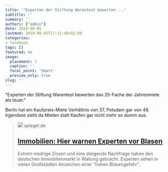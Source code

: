 ```yaml
---
title: '"Experten der Stiftung Warentest bewerten ...'
subtitle: ''
summary: ''
authors: ["admin"]
date: 2019-08-05
lastmod: 2019-08-05T17:11:40+02:00
categories:
- facebook
tags: []
featured: no
image:
  placement: 1
  caption: ''
  focal_point: 'Smart'
  preview_only: true
slug: ''
---
```

"Experten der Stiftung Warentest bewerten das 25-Fache der Jahresmiete als teuer."

Berlin hat ein Kaufpreis-Miete Verhältnis von 37, Potsdam gar von 48. Irgendwie sieht da Mieten statt Kaufen gar nicht mehr so dumm aus.
> [![](https://cdn.prod.www.spiegel.de/images/9aef2741-0001-0004-0000-000001455153_w1200_r1.778_fpx66_fpy54.99.jpg)](https://www.spiegel.de/wirtschaft/soziales/immobilien-hier-warnen-experten-vor-blasen-a-1280273.html)
> spiegel.de
> ## [Immobilien: Hier warnen Experten vor Blasen](https://www.spiegel.de/wirtschaft/soziales/immobilien-hier-warnen-experten-vor-blasen-a-1280273.html)
>
>Extrem niedrige Zinsen und eine steigende Nachfrage haben den deutschen Immobilienmarkt in Wallung gebracht. Experten sehen in vielen Großstädten Anzeichen einer "hohen Blasengefahr".

